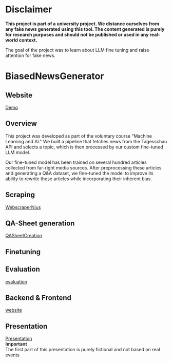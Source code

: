 # Disclaimer

**This project is part of a university project. We distance ourselves from any fake news generated using this tool. 
The content generated is purely for research purposes and should not be published or used in any real-world context.**

The goal of the project was to learn about LLM fine tuning and raise attention for fake news.

# BiasedNewsGenerator

## Website
[Demo](https://fakenewsgenerator.onrender.com/)

## Overview
This project was developed as part of the voluntary course "Machine Learning and AI." We built a pipeline that fetches news from the Tagesschau API and selects a topic, which is then processed by our custom fine-tuned LLM model.

Our fine-tuned model has been trained on several hundred articles collected from far-right media sources. After preprocessing these articles and generating a Q&A dataset, we fine-tuned the model to improve its ability to rewrite these articles while incorporating their inherent bias.

## Scraping

[WebscraperNius](https://github.com/paulKlarer/BiasedNewsGenerator/tree/main/WebscraperNius)

## QA-Sheet generation

[QASheetCreation](https://github.com/paulKlarer/BiasedNewsGenerator/tree/main/QASheetCreation)

## Finetuning

## Evaluation

[evaluation](https://github.com/paulKlarer/BiasedNewsGenerator/tree/main/evaluation)

## Backend & Frontend

[website](https://github.com/paulKlarer/BiasedNewsGenerator/tree/main/website)

## Presentation
[Presentation](https://hsludwigshafen-my.sharepoint.com/:p:/g/personal/luag550_hwg-lu_de/EcGf6XJpxT5PowFc8WKG-4oBhbUtEb2m8yaN5U482COocQ?e=o69a5r)  
**Important**  
The first part of this presentation is purely fictional and not based on real events

